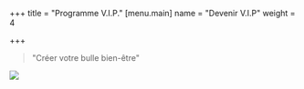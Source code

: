 +++
title = "Programme V.I.P."
[menu.main]
name = "Devenir V.I.P"
weight = 4

+++
> "Créer votre bulle bien-être"

![](/1-10-copie.png)